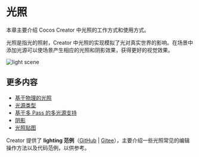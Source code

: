 # 光照

本章主要介绍 Cocos Creator 中光照的工作方式和使用方式。

光照是指光的照射，Creator 中光照的实现模拟了光对真实世界的影响。在场景中添加光源可以使场景产生相应的光照和阴影效果，获得更好的视觉效果。

![light scene](light/lighting.png)

## 更多内容

- [基于物理的光照](light/pbr-lighting.md)
- [光源类型](light/lightType/index.md)
- [基于多 Pass 的多光源支持](light/additive-per-pixel-lights.md)
- [阴影](light/shadow.md)
- [光照贴图](light/lightmap.md)

Creator 提供了 **lighting 范例**（[GitHub](https://github.com/cocos/cocos-test-projects/tree/v3.5/assets/cases/light) | [Gitee](https://gitee.com/mirrors_cocos-creator/test-cases-3d/tree/v3.5/assets/cases/light)），主要介绍一些光照常见的编辑操作方法以及代码范例，以供参考。
